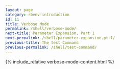 ```yaml
---
layout: page
category: rbenv-introduction
id: 11
title: Verbose Mode
permalink: /shell/verbose-mode/
next-title: Parameter Expansion, Part 1
next-permalink: /shell/parameter-expansion-pt-1/
previous-title: The test Command
previous-permalink: /shell/test-command/
---
```


{% include_relative verbose-mode-content.html %}
